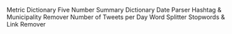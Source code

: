 
Metric Dictionary
Five Number Summary Dictionary
Date Parser
Hashtag & Municipality Remover
Number of Tweets per Day
Word Splitter
Stopwords & Link Remover
